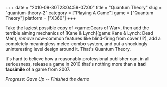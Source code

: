 +++
date = "2010-09-30T23:04:59-07:00"
title = "Quantum Theory"
slug = "quantum-theory-2"
category = ["Playing A Game"]
game = ["Quantum Theory"]
platform = ["X360"]
+++

Take the laziest possible copy of <game:Gears of War>, then add the terrible aiming mechanics of [Kane & Lynch](game:Kane & Lynch: Dead Men), <i>remove</i> now-common features like blind-firing from cover (!?), add a completely meaningless melee-combo system, and put a shockingly uninteresting level design around it.  That's Quantum Theory.

It's hard to believe how a reasonably professional publisher can, in all seriousness, release a game in 2010 that's nothing more than a <b>bad facsimile</b> of a game from 2007.

<i>Progress: Gave Up -- Finished the demo</i>
